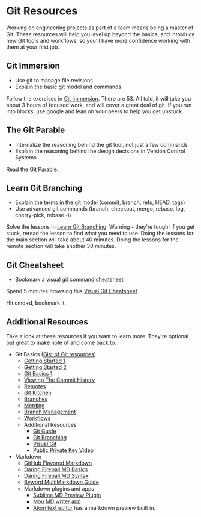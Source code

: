 # Git Resources

Working on engineering projects as part of a team means being a master of Git.
These resources will help you level up beyond the basics, and introduce new Git
tools and workflows, so you'll have more confidence working with them at your
first job.

## Git Immersion

- Use git to manage file revisions
- Explain the basic git model and commands

Follow the exercises in <a href="http://gitimmersion.com" target="_blank">Git
Immersion</a>. There are 53. All told, it will take you about 3 hours of focused
work, and will cover a great deal of git. If you run into blocks, use google and
lean on your peers to help you get unstuck.

## The Git Parable

- Internalize the reasoning behind the git tool, not just a few commands
- Explain the reasoning behind the design decisions in Version Control Systems

Read the <a href="http://tom.preston-werner.com/2009/05/19/the-git-parable.html" target="_blank">Git Parable</a>.

## Learn Git Branching

- Explain the terms in the git model (commit, branch, refs, HEAD, tags)
- Use advanced git commands (branch, checkout, merge, rebase, log, cherry-pick, rebase -i)

Solve the lessons in <a href="https://learngitbranching.js.org/"
target="_blank">Learn Git Branching</a>. Warning - they're tough! If you get
stuck, reread the lesson to find what you need to use. Doing the lessons for the
main section will take about 40 minutes. Doing the lessons for the remote
section will take another 30 minutes.

## Git Cheatsheet

- Bookmark a visual git command cheatsheet

Spend 5 minutes browsing this <a
href="http://www.ndpsoftware.com/git-cheatsheet/previous/git-cheatsheet.html"
target="_blank">Visual Git Cheatsheet</a>

Hit cmd+d, bookmark it.

## Additional Resources

Take a look at these resources if you want to learn more. They're optional but
great to make note of and come back to.

- Git Basics (<a href="https://gist.github.com/aviflombaum/0d1c335291350a2e4036"
  target="_blank">Gist of Git resources</a>)
  - <a href="http://git-scm.com/book/en/Getting-Started-A-Short-History-of-Git"
    target="_blank">Getting Started 1</a>
  - <a href="http://git-scm.com/book/en/Getting-Started-About-Version-Control"
    target="_blank">Getting Started 2</a>
  - <a
    href="http://git-scm.com/book/en/Git-Basics-Recording-Changes-to-the-Repository"
    target="_blank">Git Basics 1</a>
  - <a href="http://git-scm.com/book/en/Git-Basics-Viewing-the-Commit-History"
    target="_blank">Viewing The Commit History</a>
  - <a href="http://git-scm.com/book/en/Git-Basics-Working-with-Remotes"
    target="_blank">Remotes</a>
  - <a href="http://bloggytoons.com/posts/2013/10/10/git-kitchen-wchef-ramsay"
    target="_blank">Git Kitchen</a>
  - <a href="http://git-scm.com/book/en/Git-Branching-What-a-Branch-Is"
    target="_blank">Branches</a>
  - <a
    href="http://git-scm.com/book/en/Git-Branching-Basic-Branching-and-Merging"
    target="_blank">Merging</a>
  - <a href="http://git-scm.com/book/en/Git-Branching-Branch-Management"
    target="_blank">Branch Management</a>
  - <a href="http://git-scm.com/book/en/Git-Branching-Branching-Workflows" target="_blank">Workflows</a>
  - Additional Resources
    - <a href="http://rogerdudler.github.io/git-guide/" target="_blank">Git
      Guide</a>
    - <a href="http://pcottle.github.io/learnGitBranching/" target="_blank">Git
      Branching</a>
    - <a href="http://marklodato.github.io/visual-git-guide/index-en.html"
      target="_blank">Visual Git</a>
    - <a href="http://www.youtube.com/watch?v=3QnD2c4Xovk&feature=plcp"
      target="_blank">Public Private Key Video</a>
- Markdown
  - <a href="http://github.github.com/github-flavored-markdown"
    target="_blank">GitHub Flavored Markdown</a>
  - <a href="http://daringfireball.net/projects/markdown/basics"
    target="_blank">Daring Fireball MD Basics</a>
  - <a href="http://daringfireball.net/projects/markdown/syntax"
    target="_blank">Daring Fireball MD Syntax</a>
  - <a href="http://bywordapp.com/markdown/guide.html" target="_blank">Byword
    MultiMarkdown Guide</a>
  - Markdown plugins and apps
    - <a href="https://github.com/revolunet/sublimetext-markdown-preview"
      target="_blank">Sublime MD Preview Plugin</a>
    - <a href="http://mouapp.com/" target="_blank">Mou MD writer app</a>
    - <a href="https://atom.io" target="_blank">Atom text editor</a> has a
      markdown preview built in.
